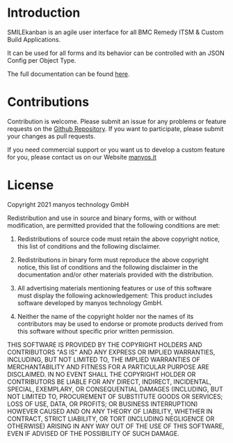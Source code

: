 # Introduction

SMILEkanban is an agile user interface for all BMC Remedy ITSM & Custom Build Applications.

It can be used for all forms and its behavior can be controlled with an JSON Config per Object Type. 

The full documentation can be found [here](https://smilekanban.manyosdocs.de).

# Contributions
Contribution is welcome. Please submit an issue for any problems or feature requests on the [Github Repository](https://github.com/manyosit/smilekanban-ui). If you want to participate, please submit your changes as pull requests. 

If you need commercial support or you want us to develop a custom feature for you, please contact us on our Website [manyos.it](https://manyos.it)

# License
Copyright 2021 manyos technology GmbH

Redistribution and use in source and binary forms, with or without modification, are permitted provided that the following conditions are met:

1. Redistributions of source code must retain the above copyright notice, this list of conditions and the following disclaimer.

2. Redistributions in binary form must reproduce the above copyright notice, this list of conditions and the following disclaimer in the documentation and/or other materials provided with the distribution.

3. All advertising materials mentioning features or use of this software must display the following acknowledgement: This product includes software developed by manyos technology GmbH.

4. Neither the name of the copyright holder nor  the names of its contributors may be used to endorse or promote products derived from this software without specific prior written permission.

THIS SOFTWARE IS PROVIDED BY THE COPYRIGHT HOLDERS AND CONTRIBUTORS "AS IS" AND ANY EXPRESS OR IMPLIED WARRANTIES, INCLUDING, BUT NOT LIMITED TO, THE IMPLIED WARRANTIES OF MERCHANTABILITY AND FITNESS FOR A PARTICULAR PURPOSE ARE DISCLAIMED. IN NO EVENT SHALL THE COPYRIGHT HOLDER OR CONTRIBUTORS BE LIABLE FOR ANY DIRECT, INDIRECT, INCIDENTAL, SPECIAL, EXEMPLARY, OR CONSEQUENTIAL DAMAGES (INCLUDING, BUT NOT LIMITED TO, PROCUREMENT OF SUBSTITUTE GOODS OR SERVICES; LOSS OF USE, DATA, OR PROFITS; OR BUSINESS INTERRUPTION) HOWEVER CAUSED AND ON ANY THEORY OF LIABILITY, WHETHER IN CONTRACT, STRICT LIABILITY, OR TORT (INCLUDING NEGLIGENCE OR OTHERWISE) ARISING IN ANY WAY OUT OF THE USE OF THIS SOFTWARE, EVEN IF ADVISED OF THE POSSIBILITY OF SUCH DAMAGE.